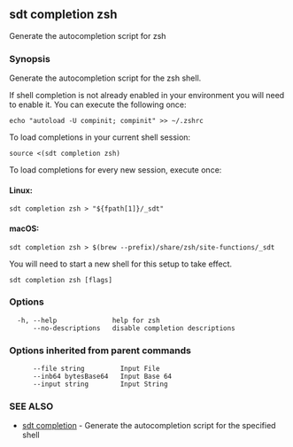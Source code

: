 ## sdt completion zsh

Generate the autocompletion script for zsh

### Synopsis

Generate the autocompletion script for the zsh shell.

If shell completion is not already enabled in your environment you will need
to enable it.  You can execute the following once:

	echo "autoload -U compinit; compinit" >> ~/.zshrc

To load completions in your current shell session:

	source <(sdt completion zsh)

To load completions for every new session, execute once:

#### Linux:

	sdt completion zsh > "${fpath[1]}/_sdt"

#### macOS:

	sdt completion zsh > $(brew --prefix)/share/zsh/site-functions/_sdt

You will need to start a new shell for this setup to take effect.


```
sdt completion zsh [flags]
```

### Options

```
  -h, --help              help for zsh
      --no-descriptions   disable completion descriptions
```

### Options inherited from parent commands

```
      --file string         Input File
      --inb64 bytesBase64   Input Base 64
      --input string        Input String
```

### SEE ALSO

* [sdt completion](sdt_completion.md)	 - Generate the autocompletion script for the specified shell

